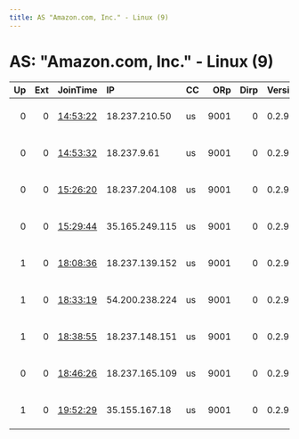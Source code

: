 ```yaml
---
title: AS "Amazon.com, Inc." - Linux (9)
---
```


# AS: "Amazon.com, Inc." - Linux (9)

|   Up |   Ext | JoinTime                                                                                            | IP             | CC   |   ORp |   Dirp | Version   | Contact               | Nickname            |   eFamMembers |
|-----:|------:|:----------------------------------------------------------------------------------------------------|:---------------|:-----|------:|-------:|:----------|:----------------------|:--------------------|--------------:|
|    0 |     0 | [14:53:22](https://metrics.torproject.org/rs.html#details/037AE2CE57B5DC37E9099E8A590F1023A413BC7E) | 18.237.210.50  | us   |  9001 |      0 | 0.2.9.14  | sysdevs at leap dot s | citest61057I9FLeCUI |             1 |
|    0 |     0 | [14:53:32](https://metrics.torproject.org/rs.html#details/F852BD6EB46ACF1879BA27FB02D6D9FE45F1D031) | 18.237.9.61    | us   |  9001 |      0 | 0.2.9.14  | sysdevs at leap dot s | citest61058qJNeQzws |             1 |
|    0 |     0 | [15:26:20](https://metrics.torproject.org/rs.html#details/FB0658746E2B577BE4B881EE4CA5CACEEFB28F54) | 18.237.204.108 | us   |  9001 |      0 | 0.2.9.14  | sysdevs at leap dot s | citest61067fcPXp3YR |             1 |
|    0 |     0 | [15:29:44](https://metrics.torproject.org/rs.html#details/03EDFF259946C833D9E24931EF76885226BB123C) | 35.165.249.115 | us   |  9001 |      0 | 0.2.9.14  | sysdevs at leap dot s | citest610664mALXpCg |             1 |
|    1 |     0 | [18:08:36](https://metrics.torproject.org/rs.html#details/15E369A1B3DC0A9900C3515D7962003BCA758537) | 18.237.139.152 | us   |  9001 |      0 | 0.2.9.14  | sysdevs at leap dot s | citest61079fFRUCBXK |             1 |
|    1 |     0 | [18:33:19](https://metrics.torproject.org/rs.html#details/24504976160503B82905455E9DAC9BCC6CAF7B64) | 54.200.238.224 | us   |  9001 |      0 | 0.2.9.14  | sysdevs at leap dot s | citest61080RmFIa8AX |             1 |
|    1 |     0 | [18:38:55](https://metrics.torproject.org/rs.html#details/2286DA45944D4C416C4C712B506F22AA2FD1FEE0) | 18.237.148.151 | us   |  9001 |      0 | 0.2.9.14  | sysdevs at leap dot s | citest61087qmrEjMxk |             1 |
|    0 |     0 | [18:46:26](https://metrics.torproject.org/rs.html#details/73646AA17D93100CF490ED7ED9BD2FC78767875B) | 18.237.165.109 | us   |  9001 |      0 | 0.2.9.14  | sysdevs at leap dot s | citest61111HKtnWTyx |             1 |
|    1 |     0 | [19:52:29](https://metrics.torproject.org/rs.html#details/5B4FCE753F2410A312094A682A718C754EF38D52) | 35.155.167.18  | us   |  9001 |      0 | 0.2.9.14  | sysdevs at leap dot s | citest61158RJSWjTdn |             1 |
